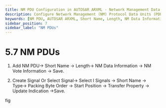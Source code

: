 ```yaml
---
title: NM PDU Configuration in AUTOSAR ARXML - Network Management Data Handling
description: Configure Network Management (NM) Protocol Data Units (PDUs) in AUTOSAR ARXML files by defining essential parameters such as short names, lengths, NM data information, and NM vote information. Enhance signal management by creating or selecting signals, specifying types, packing byte orders, and transfer properties. Ensure effective network management communication and data handling in automotive systems.
keywords: [NM PDU, AUTOSAR ARXML, Short Name, Length, NM Data Information, NM Vote Information, Signal Management, Packing Byte Order]
sidebar_position: 7
sidebar_label: "NM PDUs"
---
```


# 5.7 NM PDUs

1. Add NM PDU→ Short Name → Length→ NM Data Information → NM Vote Information → Save.
   
2. Create Signal Or Select Signal→ Select I  Signals → Short Name → Type→ Packing Byte Order → Start Position → Transfer Property → Update Indication →Save.

fig
